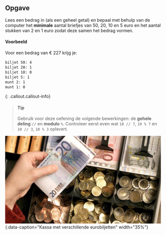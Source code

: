 ## Opgave
Lees een bedrag in (als een geheel getal) en bepaal met behulp van de computer het **minimale** aantal briefjes van 50, 20, 10 en 5 euro en het aantal stukken van 2 en 1 euro zodat deze samen het bedrag vormen.

#### Voorbeeld
Voor een bedrag van € 227 krijg je:
```
biljet 50: 4
biljet 20: 1
biljet 10: 0
biljet 5: 1
munt 2: 1
munt 1: 0
```

{: .callout.callout-info}
> #### Tip
> Gebruik voor deze oefening de volgende bewerkingen: de **gehele deling** `//` en **modulo** `%`. Controleer eerst even wat `10 // 7`, `10 % 7` en `10 // 3`, `10 % 3` oplevert.


![variabele](media/euro.jpg "variabele"){:data-caption="Kassa met verschillende eurobiljetten" width="35%"}

